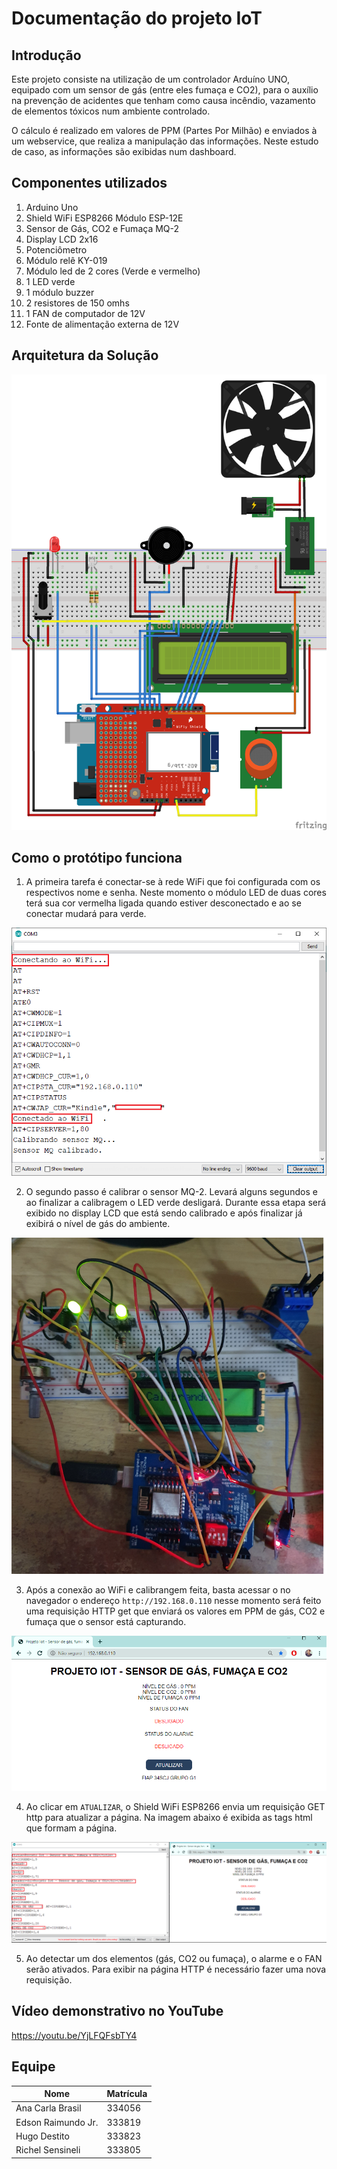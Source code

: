 # Documentação do projeto IoT

## Introdução

Este projeto consiste na utilização de um controlador Arduíno UNO, equipado com um sensor de gás (entre eles fumaça e CO2), para o auxílio na prevenção de acidentes que tenham como causa incêndio, vazamento de elementos tóxicos num ambiente controlado.

O cálculo é realizado em valores de PPM (Partes Por Milhão) e enviados à um webservice, que realiza a manipulação das informações. Neste estudo de caso, as informações são exibidas num dashboard.

## Componentes utilizados
1. Arduino Uno
2. Shield WiFi ESP8266 Módulo ESP-12E
3. Sensor de Gás, CO2 e Fumaça MQ-2
4. Display LCD 2x16
5. Potenciômetro
6. Módulo relê KY-019
7. Módulo led de 2 cores (Verde e vermelho)
8. 1 LED verde
9. 1 módulo buzzer
10. 2 resistores de 150 omhs
11. 1 FAN de computador de 12V
12. Fonte de alimentação externa de 12V

## Arquitetura da Solução

![Esquema](esquema.png)


## Como o protótipo funciona
1. A primeira tarefa é conectar-se à rede WiFi que foi configurada com os respectivos nome e senha. Neste momento o módulo LED de duas cores terá sua cor vermelha ligada quando estiver desconectado e ao se conectar mudará para verde.

![conexão com WiFI](conexao_com_wifi.png)


2. O segundo passo é calibrar o sensor MQ-2. Levará alguns segundos e ao finalizar a calibragem o LED verde desligará. Durante essa etapa será exibido no display LCD que está sendo calibrado e após finalizar já exibirá o nível de gás do ambiente.

![Calibrando sensor MQ](calibrando_sensor_mq.png)


3. Após a conexão ao WiFi e calibrangem feita, basta acessar o no navegador o endereço `http://192.168.0.110` nesse momento será feito uma requisição HTTP get que enviará os valores em PPM de gás, CO2 e fumaça que o sensor está capturando.

![Pagina HTML](pagina_html.png)

4. Ao clicar em `ATUALIZAR`, o Shield WiFi ESP8266 envia um requisição GET http para atualizar a página. Na imagem abaixo é exibida as tags html que formam a página.

![Atualização da página web](atualizacao-da-pagina.png)


5. Ao detectar um dos elementos (gás, CO2 ou fumaça), o alarme e o FAN serão ativados. Para exibir na página HTTP é necessário fazer uma nova requisição.






## Vídeo demonstrativo no YouTube
https://youtu.be/YjLFQFsbTY4


## Equipe
| Nome | Matrícula |
| ------ | ------ |
| Ana Carla Brasil   | 334056 |
| Edson Raimundo Jr. | 333819 |
| Hugo Destito       | 333823 |
| Richel Sensineli   | 333805 |

